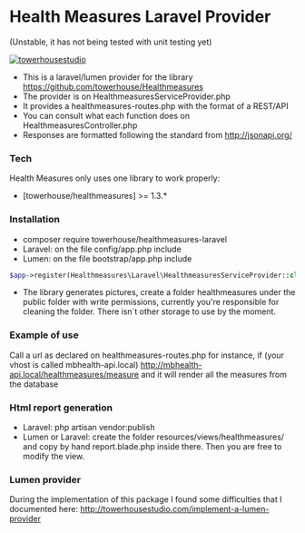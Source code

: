 # Health Measures Laravel Provider

(Unstable, it has not being tested with unit testing yet)

[![towerhousestudio](http://towerhousestudio.com/wp-content/uploads/2016/04/nuevo-logo-towerhouse2-1s-300x296.png)](http://towerhousestudio.com)

- This is a laravel/lumen provider for the library https://github.com/towerhouse/Healthmeasures
- The provider is on HealthmeasuresServiceProvider.php
- It provides a healthmeasures-routes.php with the format of a REST/API
- You can consult what each function does on HealthmeasuresController.php
- Responses are formatted following the standard from http://jsonapi.org/

### Tech

Health Measures only uses one library to work properly:

* [towerhouse/healthmeasures] >= 1.3.*

### Installation

- composer require towerhouse/healthmeasures-laravel
- Laravel: on the file config/app.php include
- Lumen:  on the file bootstrap/app.php include

```php
$app->register(Healthmeasures\Laravel\HealthmeasuresServiceProvider::class);
```

- The library generates pictures, create a folder healthmeasures under the public folder with write permissions,
currently you're responsible for cleaning the folder. There isn´t other storage to use by the moment.


### Example of use

Call a url as declared on healthmeasures-routes.php for instance, if (your vhost is called mbhealth-api.local)
http://mbhealth-api.local/healthmeasures/measure
and it will render all the measures from the database

### Html report generation

- Laravel: php artisan vendor:publish
- Lumen or Laravel: create the folder resources/views/healthmeasures/ and copy by hand report.blade.php inside there.
Then you are free to modify the view.

### Lumen provider

During the implementation of this package I found some difficulties that I documented here:
http://towerhousestudio.com/implement-a-lumen-provider
